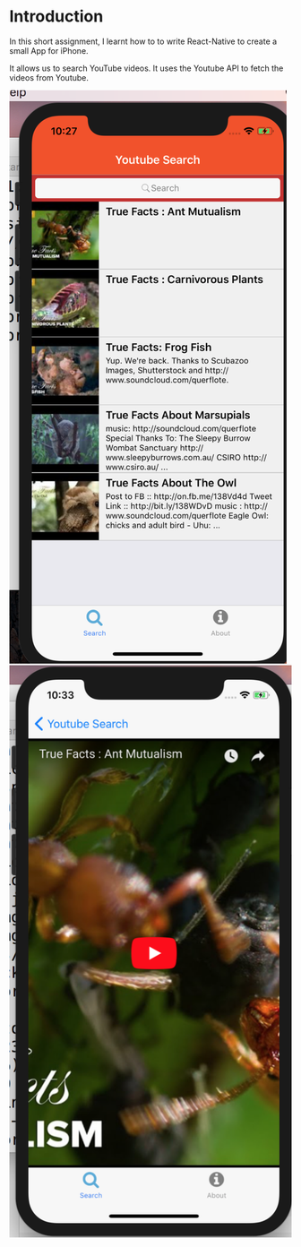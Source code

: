 # Introduction

In this short assignment, I learnt how to to write React-Native to create a small App for iPhone.

It allows us to search YouTube videos. It uses the Youtube API to fetch the videos from Youtube.

![Video List](./readmeImgs/1.jpg)
![When you click a certain video](./readmeImgs/3.jpg)
